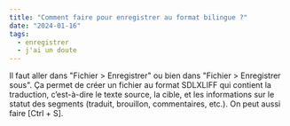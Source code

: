```yaml
---
title: "Comment faire pour enregistrer au format bilingue ?"
date: "2024-01-16"
tags:
  - enregistrer
  - j'ai un doute
---
```


Il faut aller dans "Fichier > Enregistrer" ou bien dans "Fichier > Enregistrer sous". Ça permet de créer un fichier au format SDLXLIFF qui contient la traduction, c’est-à-dire le texte source, la cible, et les informations sur le statut des segments (traduit, brouillon, commentaires, etc.). On peut aussi faire [Ctrl + S].

